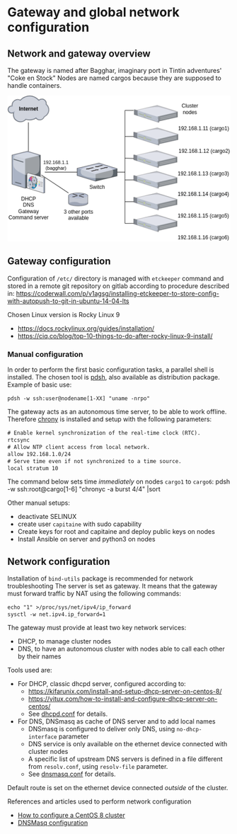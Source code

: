 # Gateway and global network configuration

## Network and gateway overview

The gateway is named after Bagghar, imaginary port in Tintin adventures' "Coke en Stock"
Nodes are named cargos because they are supposed to handle containers.

![Network map](./images/minicluster.png "Network map")

## Gateway configuration

Configuration of `/etc/` directory is managed with `etckeeper` command and stored in a remote git repository on gitlab according to procedure described in: https://coderwall.com/p/v1agsg/installing-etckeeper-to-store-config-with-autopush-to-git-in-ubuntu-14-04-lts

Chosen Linux version is Rocky Linux 9
* https://docs.rockylinux.org/guides/installation/
* https://ciq.co/blog/top-10-things-to-do-after-rocky-linux-9-install/

### Manual configuration
In order to perform the first basic configuration tasks, a parallel shell is installed. The chosen tool is [pdsh](https://github.com/chaos/pdsh), also available as distribution package. Example of basic use: 

    pdsh -w ssh:user@nodename[1-XX] "uname -nrpo"

The gateway acts as an autonomous time server, to be able to work offline. Therefore [chrony](https://www.itzgeek.com/post/how-to-install-ntp-chrony-on-centos-8-centos-7-rhel-8-rhel-7/) is installed and setup with the following parameters:

    # Enable kernel synchronization of the real-time clock (RTC).
    rtcsync
    # Allow NTP client access from local network.
    allow 192.168.1.0/24
    # Serve time even if not synchronized to a time source.
    local stratum 10

The command below sets time *immediately* on nodes `cargo1` to `cargo6`:
    pdsh -w ssh:root@cargo[1-6] "chronyc -a burst 4/4" |sort

Other manual setups:
* deactivate SELINUX
* create user `capitaine` with sudo capability
* Create keys for root and capitaine and deploy public keys on nodes
* Install Ansible on server and python3 on nodes

## Network configuration

Installation of `bind-utils` package is recommended for network troubleshooting
The server is set as gateway. It means that the gateway must forward traffic by NAT using the following commands:

    echo "1" >/proc/sys/net/ipv4/ip_forward
    sysctl -w net.ipv4.ip_forward=1

The gateway must provide at least two key network services:
* DHCP, to manage cluster nodes 
* DNS, to have an autonomous cluster with nodes able to call each other by their names

Tools used are:
* For DHCP, classic dhcpd server, configured according to:
    * https://kifarunix.com/install-and-setup-dhcp-server-on-centos-8/
    * https://vitux.com/how-to-install-and-configure-dhcp-server-on-centos/
    * See [dhcpd.conf](../configs/dhcpd.conf) for details.
* For DNS, DNSmasq as cache of DNS server and to add local names
    * DNSmasq is configured to deliver only DNS, using `no-dhcp-interface` parameter
    * DNS service is only available on the ethernet device connected with cluster nodes 
    * A specific list of upstream DNS servers is defined in a file different from `resolv.conf`, using `resolv-file` parameter. 
    * See [dnsmasq.conf](../configs/dnsmasq.conf) for details.

Default route is set on the ethernet device connected *outside* of the cluster. 

References and articles used to perform network configuration

* [How to configure a CentOS 8 cluster](https://jjasghar.github.io/blog/2020/02/14/centos-8-as-my-new-router/)
* [DNSMasq configuration](https://superuser.com/questions/835189/using-dnsmasq-to-address-machines-by-name-and-resolve-external-hostnames)
